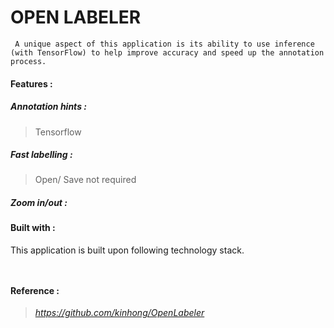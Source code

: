 # OPEN LABELER
```
 A unique aspect of this application is its ability to use inference (with TensorFlow) to help improve accuracy and speed up the annotation process.
```
#### Features : 
##### Annotation hints : 
> Tensorflow
##### Fast labelling :
> Open/ Save not required
##### Zoom in/out :
> 

#### Built with :
This application is built upon following technology stack.
```
    
```

#### Reference : 
> _https://github.com/kinhong/OpenLabeler_